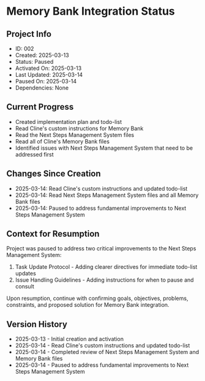 # Memory Bank Integration Status

## Project Info
- ID: 002
- Created: 2025-03-13
- Status: Paused
- Activated On: 2025-03-13
- Last Updated: 2025-03-14
- Paused On: 2025-03-14
- Dependencies: None

## Current Progress
- Created implementation plan and todo-list
- Read Cline's custom instructions for Memory Bank
- Read the Next Steps Management System files
- Read all of Cline's Memory Bank files
- Identified issues with Next Steps Management System that need to be addressed first

## Changes Since Creation
- 2025-03-14: Read Cline's custom instructions and updated todo-list
- 2025-03-14: Read Next Steps Management System files and all Memory Bank files
- 2025-03-14: Paused to address fundamental improvements to Next Steps Management System

## Context for Resumption
Project was paused to address two critical improvements to the Next Steps Management System:
1. Task Update Protocol - Adding clearer directives for immediate todo-list updates
2. Issue Handling Guidelines - Adding instructions for when to pause and consult

Upon resumption, continue with confirming goals, objectives, problems, constraints, and proposed solution for Memory Bank integration.

## Version History
- 2025-03-13 - Initial creation and activation
- 2025-03-14 - Read Cline's custom instructions and updated todo-list
- 2025-03-14 - Completed review of Next Steps Management System and Memory Bank files
- 2025-03-14 - Paused to address fundamental improvements to Next Steps Management System